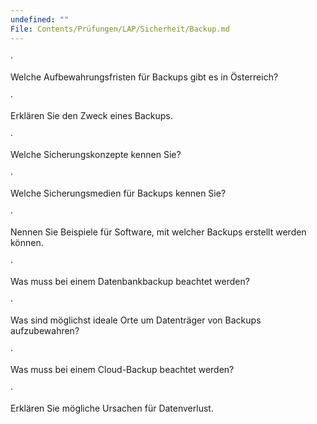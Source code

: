 ```yaml
---
undefined: ""
File: Contents/Prüfungen/LAP/Sicherheit/Backup.md
---
```



·

Welche Aufbewahrungsfristen für Backups gibt es in Österreich?

·

Erklären Sie den Zweck eines Backups.

·

Welche Sicherungskonzepte kennen Sie?

·

Welche Sicherungsmedien für Backups kennen Sie?

·

Nennen Sie Beispiele für Software, mit welcher Backups erstellt werden können.

·

Was muss bei einem Datenbankbackup beachtet werden?

·

Was sind möglichst ideale Orte um Datenträger von Backups aufzubewahren?

·

Was muss bei einem Cloud-Backup beachtet werden?

·

Erklären Sie mögliche Ursachen für Datenverlust.
